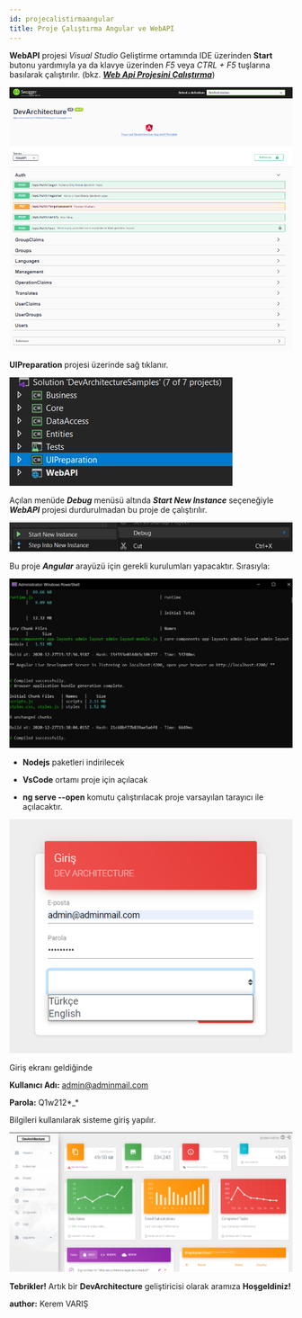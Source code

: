 ```yaml
---
id: projecalistirmaangular
title: Proje Çalıştırma Angular ve WebAPI
---
```


**WebAPI** projesi *Visual Studio* Geliştirme ortamında IDE üzerinden **Start** butonu yardımıyla ya da klavye üzerinden *F5* veya *CTRL + F5* tuşlarına basılarak çalıştırılır. (bkz. [***Web Api Projesini Çalıştırma***](projecalistirmawebapi))

![](./media/image17.png)

**UIPreparation** projesi üzerinde sağ tıklanır.

![](./media/image20.png)

Açılan menüde ***Debug*** menüsü altında ***Start New Instance*** seçeneğiyle ***WebAPI***
projesi durdurulmadan bu proje de çalıştırılır.

![](./media/image21.png)

Bu proje ***Angular*** arayüzü için gerekli kurulumları yapacaktır. Sırasıyla:

![](./media/image22.png)

-   **Nodejs** paketleri indirilecek

-   **VsCode** ortamı proje için açılacak

-   **ng serve --open** komutu çalıştırılacak proje varsayılan tarayıcı ile
    açılacaktır.

![](./media/image23.png)

Giriş ekranı geldiğinde

**Kullanıcı Adı:** admin@adminmail.com

**Parola:** Q1w212\*\_\*

Bilgileri kullanılarak sisteme giriş yapılır.

![](./media/image24.png)

**Tebrikler!** Artık bir **DevArchitecture** geliştiricisi olarak aramıza **Hoşgeldiniz!**

**author:** Kerem VARIŞ